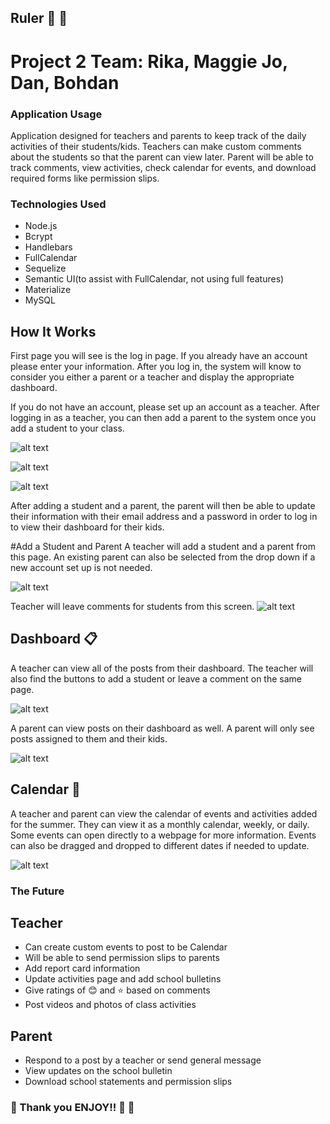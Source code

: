 ## Ruler :straight_ruler: :school:

# Project 2 Team: Rika, Maggie Jo, Dan, Bohdan

### Application Usage
Application designed for teachers and parents to keep track of the daily activities of their students/kids. Teachers can make custom comments about the students so that the parent can view later. Parent will be able to track comments, view activities, check calendar for events, and download required forms like permission slips. 


### Technologies Used
- Node.js
- Bcrypt
- Handlebars
- FullCalendar
- Sequelize
- Semantic UI(to assist with FullCalendar, not using full features)
- Materialize
- MySQL

## How It Works

First page you will see is the log in page. If you already have an account please enter your information. After you log in, the system will know to consider you either a parent or a teacher and display the appropriate dashboard. 

If you do not have an account, please set up an account as a teacher. After logging in as a teacher, you can then add a parent to the system once you add a student to your class.

![alt text](images/regularlogin.png "Main Login Image")

![alt text](images/teachersetup.png "Teacher Setup Account")

![alt text](images/parentsetup.png "Parent Setup Account")

After adding a student and a parent, the parent will then be able to update their information with their email address and a password in order to log in to view their dashboard for their kids. 

#Add a Student and Parent
A teacher will add a student and a parent from this page. An existing parent can also be selected from the drop down if a new account set up is not needed. 

![alt text](images/addstudent.png "Add Student and Parent")

Teacher will leave comments for students from this screen.
![alt text](images/commentstudent.png "Leave Student Comment")


## Dashboard :clipboard:
A teacher can view all of the posts from their dashboard. The teacher will also find the buttons to add a student or leave a comment on the same page.

![alt text](images/teacherdashboard.png "Leave Student Comment")

A parent can view posts on their dashboard as well. A parent will only see posts assigned to them and their kids.

![alt text](images/parentdashboard.png "Leave Student Comment")

## Calendar :calendar:
A teacher and parent can view the calendar of events and activities added for the summer. They can view it as a monthly calendar, weekly, or daily. Some events can open directly to a webpage for more information. Events can also be dragged and dropped to different dates if needed to update. 

![alt text](images/calendar.png "View of Calendar")

### The Future
## Teacher
- Can create custom events to post to be Calendar
- Will be able to send permission slips to parents
- Add report card information 
- Update activities page and add school bulletins
- Give ratings of :blush: and :star: based on comments
- Post videos and photos of class activities

## Parent
- Respond to a post by a teacher or send general message
- View updates on the school bulletin
- Download school statements and permission slips

### :tada: Thank you ENJOY!! :school_satchel: :school:
